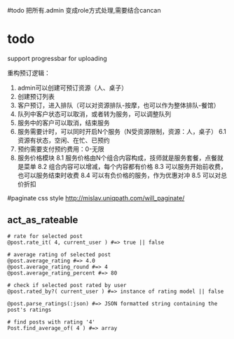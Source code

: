 #todo
把所有.admin 变成role方式处理,需要结合cancan

# todo
support progressbar for uploading


重构预订逻辑：
1. admin可以创建可预订资源（人、桌子）
2. 创建预订列表
3. 客户预订，进入排队（可以对资源排队-按摩，也可以作为整体排队-餐馆）
4. 队列中客户状态可以取消，或者转为服务，可以调整队列
5. 服务中的客户可以取消，结束服务
6. 服务需要计时，可以同时开启N个服务（N受资源限制，资源：人，桌子）
6.1 资源有状态，空闲、在忙、已预约
7. 预约需要支付预约费用：0-无限
8. 服务价格模块
8.1 服务价格由N个组合内容构成，技师就是服务套餐，点餐就是菜单
8.2 组合内容可以增减，每个内容都有价格
8.3 可以服务开始前收费，也可以服务结束时收费
8.4 可以有负价格的服务，作为优惠对冲
8.5 可以对总价折扣


#paginate css style
    http://mislav.uniqpath.com/will_paginate/

## act_as_rateable

    # rate for selected post
    @post.rate_it( 4, current_user ) #=> true || false

    # average rating of selected post
    @post.average_rating #=> 4.0
    @post.average_rating_round #=> 4
    @post.average_rating_percent #=> 80

    # check if selected post rated by user
    @post.rated_by?( current_user ) #=> instance of rating model || false

    @post.parse_ratings(:json) #=> JSON formatted string containing the post's ratings

    # find posts with rating '4'
    Post.find_average_of( 4 ) #=> array